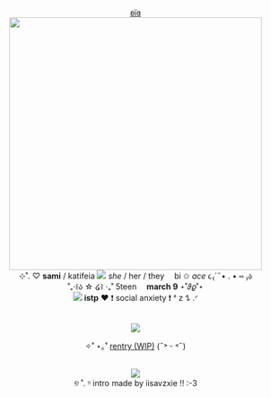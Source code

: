 <p align="center">
<br> <a href="https://github.com/iisavzxie">ʚïɞ</a>
<br> <img src="https://files.catbox.moe/rplyef.png" width=450>
<br> ⊹˚. ♡ <b>sami</b> / katifeia <img src="https://i.postimg.cc/LhbXr60z/y7.gif"> <i>she</i> / her / they <img src="https://i.postimg.cc/nj5JwMcr/y23.gif" width=10> bi ✩ <i>ace</i> ૮₍´˶• . • ⑅ ₎ა
<br> ˚₊‧꒰ა ☆ ໒꒱ ‧₊˚ 5teen <img src="https://i.postimg.cc/CZXP38D3/y55.gif" width=10> <b>march 9</b> ⋆˚𝜗𝜚˚⋆
<br> <img src="https://file.garden/Zj8MKPoh-G9Y8EJE/pixels/yellow/7107e8e5.gif"> <b>istp</b> ❤︎ ❗ social anxiety ❗ ᶻ 𝗓 𐰁 .ᐟ
<p align="center">
<br> <img src="https://files.catbox.moe/7w531t.gif">
<p align="center">
✧˚ ⋆｡˚ <a href="https://rentry.co/hyangu">rentry (WIP)</a> (˶˃ ᵕ ˂˶)
<p align="center">
<br> <img src="https://files.catbox.moe/bzduwf.gif">
<br> ୭ ˚. ᵎᵎ intro made by iisavzxie !! :-3

